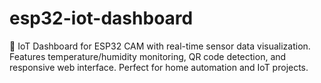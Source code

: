# esp32-iot-dashboard
🚀 IoT Dashboard for ESP32 CAM with real-time sensor data visualization. Features temperature/humidity monitoring, QR code detection, and responsive web interface. Perfect for home automation and IoT projects.
